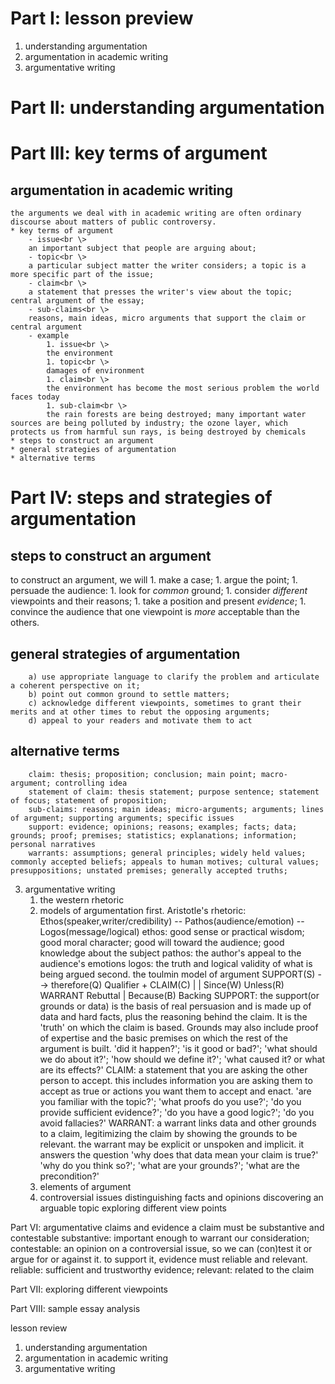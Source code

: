 # Part I: lesson preview
1. understanding argumentation
1. argumentation in academic writing
1. argumentative writing

# Part II: understanding argumentation

# Part III: key terms of argument
## argumentation in academic writing
    the arguments we deal with in academic writing are often ordinary discourse about matters of public controversy.
    * key terms of argument
        - issue<br \>
        an important subject that people are arguing about;
        - topic<br \>
        a particular subject matter the writer considers; a topic is a more specific part of the issue;
        - claim<br \>
        a statement that presses the writer's view about the topic; central argument of the essay;
        - sub-claims<br \>
        reasons, main ideas, micro arguments that support the claim or central argument
        - example
            1. issue<br \>
            the environment
            1. topic<br \>
            damages of environment
            1. claim<br \>
            the environment has become the most serious problem the world faces today
            1. sub-claim<br \>
            the rain forests are being destroyed; many important water sources are being polluted by industry; the ozone layer, which protects us from harmful sun rays, is being destroyed by chemicals
    * steps to construct an argument
    * general strategies of argumentation
    * alternative terms

# Part IV: steps and strategies of argumentation
## steps to construct an argument
to construct an argument, we will 
    1. make a case;
    1. argue the point;
    1. persuade the audience:
        1. look for *common* ground;
        1. consider *different* viewpoints and their reasons;
        1. take a position and present *evidence*;
        1. convince the audience that one viewpoint is *more* acceptable than the others.
## general strategies of argumentation
        a) use appropriate language to clarify the problem and articulate a coherent perspective on it;
        b) point out common ground to settle matters;
        c) acknowledge different viewpoints, sometimes to grant their merits and at other times to rebut the opposing arguments;
        d) appeal to your readers and motivate them to act
## alternative terms
        claim: thesis; proposition; conclusion; main point; macro-argument; controlling idea
        statement of claim: thesis statement; purpose sentence; statement of focus; statement of proposition;
        sub-claims: reasons; main ideas; micro-arguments; arguments; lines of argument; supporting arguments; specific issues
        support: evidence; opinions; reasons; examples; facts; data; grounds; proof; premises; statistics; explanations; information; personal narratives
        warrants: assumptions; general principles; widely held values; commonly accepted beliefs; appeals to human motives; cultural values; presuppositions; unstated premises; generally accepted truths;

3. argumentative writing
    1) the western rhetoric
    2) models of argumentation
        first. Aristotle's rhetoric: Ethos(speaker,writer/credibility) -- Pathos(audience/emotion) -- Logos(message/logical) 
            ethos: good sense or practical wisdom; good moral character; good will toward the audience; good knowledge about the subject
            pathos: the author's appeal to the audience's emotions
            logos: the truth and logical validity of what is being argued
        second. the toulmin model of argument
            SUPPORT(S) --> therefore(Q) Qualifier + CLAIM(C) 
                                 |                      |
                              Since(W)               Unless(R)
                              WARRANT                Rebuttal
                                 |
                              Because(B)
                               Backing
SUPPORT: the support(or grounds or data) is the basis of real persuasion and is made up of data and hard facts, plus the reasoning behind the claim. It is the 'truth' on which the claim is based. Grounds may also include proof of expertise and the basic premises on which the rest of the argument is built. 'did it happen?'; 'is it good or bad?'; 'what should we do about it?'; 'how should we define it?'; 'what caused it? or what are its effects?' 
CLAIM: a statement that you are asking the other person to accept. this includes information you are asking them to accept as true or actions you want them to accept and enact. 'are you familiar with the topic?'; 'what proofs do you use?'; 'do you provide sufficient evidence?'; 'do you have a good logic?'; 'do you avoid fallacies?'
WARRANT: a warrant links data and other grounds to a claim, legitimizing the claim by showing the grounds to be relevant.
         the warrant may be explicit or unspoken and implicit. it answers the question 'why does that data mean your claim is true?'
         'why do you think so?'; 'what are your grounds?'; 'what are the precondition?'
    3) elements of argument
    4) controversial issues 
        distinguishing facts and opinions
        discovering an arguable topic
        exploring different view points

Part VI: argumentative claims and evidence
    a claim must be substantive and contestable
        substantive: important enough to warrant our consideration;
        contestable: an opinion on a controversial issue, so we can (con)test it or argue for or against it.
    to support it, evidence must reliable and relevant.
        reliable: sufficient and trustworthy evidence;
        relevant: related to the claim

Part VII: exploring different viewpoints
    
Part VIII: sample essay analysis

lesson review
1. understanding argumentation
2. argumentation in academic writing
3. argumentative writing

